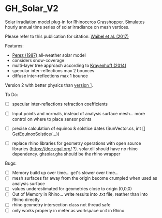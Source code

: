 # GH_Solar_V2
Solar irradiation model plug-in for Rhinoceros Grasshopper. Simulates hourly annual time series of solar irradiance on mesh vertices.

Please refer to this publication for citation: [Waibel et al. (2017)](http://www.sciencedirect.com/science/article/pii/S0038092X17309349)

Features:
- [Perez (1987)](https://www.sciencedirect.com/science/article/pii/S0038092X87800312) all-weather solar model
- considers snow-coverage
- multi-layer tree approach according to [Krayenhoff (2014)](https://link.springer.com/article/10.1007/s10546-013-9883-1)
- specular inter-reflections max 2 bounces
- diffuse inter-reflections max 1 bounce

Version 2 with better physics than [version 1](https://github.com/christophwaibel/GH_Solar_V1).

To Do:
- [ ] specular inter-reflections refraction coefficients
- [ ] Input points and normals, instead of analysis surface mesh... more control on where to place sensor points
- [ ] precise calculation of equinox & solstice dates (SunVector.cs, int [] GetEquinoxSolstice(...))
- [ ] replace rhino libraries for geometry operations with open source libraries (https://doc.cgal.org/ ?). solar.dll should have no rhino dependency. ghsolar.gha should be the rhino wrapper


Bugs:
- [ ] Memory build up over time... get's slower over time... 
- [ ] mesh surfaces far away from the origin become crumpled when used as analysis surface 
- [ ] values underestimated for geometries close to origin (0,0,0)
- [ ] Out of Memory in Rhino... write results into .txt file, reather than into Rhino directly
- [ ] rhino geometry intersection class not thread safe
- [ ] only works properly in meter as workspace unit in Rhino
